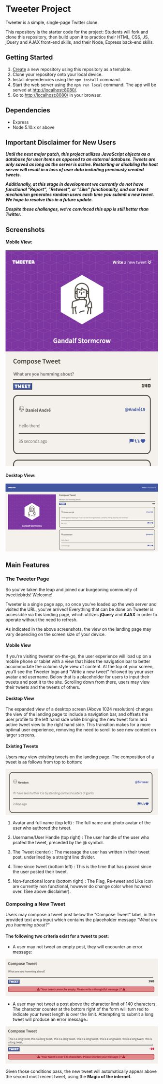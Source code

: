 # Tweeter Project

Tweeter is a simple, single-page Twitter clone.

This repository is the starter code for the project: Students will fork and clone this repository, then build upon it to practice their HTML, CSS, JS, jQuery and AJAX front-end skills, and their Node, Express back-end skills.

## Getting Started

1. [Create](https://docs.github.com/en/repositories/creating-and-managing-repositories/creating-a-repository-from-a-template) a new repository using this repository as a template.
2. Clone your repository onto your local device.
3. Install dependencies using the `npm install` command.
3. Start the web server using the `npm run local` command. The app will be served at <http://localhost:8080/>.
4. Go to <http://localhost:8080/> in your browser.

## Dependencies

- Express
- Node 5.10.x or above

## Important Disclaimer for New Users

***Until the next major patch, this project utilizes JavaScript objects as a database for user items as opposed to an external database. Tweets are only saved as long as the server is active. Restarting or disabling the host server will result in a loss of user data including previously created tweets.***

***Additionally, at this stage in development we currently do not have functional "Report", "Retweet", or "Like" functionality, and our tweet mechanism generates random users each time you submit a new tweet. We hope to resolve this in a future update.***

***Despite these challenges, we're convinced this app is still better than Twitter.***

## Screenshots

#### Mobile View:

!["Mobile View"](https://github.com/JoePolo1/tweeter/blob/master/docs/Mobile%20View.png)

#### Desktop View:

!["Desktop View"](https://github.com/JoePolo1/tweeter/blob/master/docs/Desktop%20View.png)

## Main Features

### The Tweeter Page

So you've taken the leap and joined our burgeoning community of tweetiebirds! Welcome! 

Tweeter is a single page app, so once you've loaded up the web server and visited the URL, you've arrived! Everything that can be done on Tweeter is accessible via this landing page, which utilizes **jQuery** and **AJAX** in order to operate without the need to refresh.

As indicated in the above screenshots, the view on the landing page may vary depending on the screen size of your device.

#### Mobile View

If you're visiting tweeter on-the-go, the user experience will load up on a mobile phone or tablet with a view that hides the navigation bar to better accommodate the column style view of content. At the top of your screen, you'll see the Tweeter logo and "Write a new tweet" followed by your user avatar and username. Below that is a placeholder for users to input their tweets and post it to the site. Scrolling down from there, users may view their tweets and the tweets of others.

#### Desktop View

The expanded view of a desktop screen (Above 1024 resolution) changes the view of the landing page to include a navigation bar, and offsets the user profile to the left hand side while bringing the new tweet form and active tweet view to the right hand side. This transition makes for a more optimal user experience, removing the need to scroll to see new content on larger screens.

#### Existing Tweets

Users may view existing tweets on the landing page. The composition of a tweet is as follows from top to bottom:

!["Composition of a Tweet"](https://github.com/JoePolo1/tweeter/blob/master/docs/Composition%20of%20a%20Tweet.png)

1) Avatar and full name (top left) : The full name and photo avatar of the user who authored the tweet.

2) Username/User Handle (top right) : The user handle of the user who psoted the tweet, preceded by the @ symbol. 

3) The Tweet (center) : The message the user has written in their tweet post, underlined by a straight line divider. 

4) Time since tweet (bottom left) : This is the time that has passed since the user posted their tweet.

5) Non-functional Icons (bottom right) : The Flag, Re-tweet and Like icon are currently non functional, however do change color when hovered over. (See above disclaimer).

### Composing a New Tweet

Users may compose a tweet post below the "Compose Tweet" label, in the provided text area input which contains the placeholder message *"What are you humming about?"* 

#### The following two criteria exist for a tweet to post:

- A user may not tweet an empty post, they will encounter an error message:

!["Null Empty Tweet Error"](https://github.com/JoePolo1/tweeter/blob/master/docs/Empty%20Tweet%20Error.png)

- A user may not tweet a post above the character limit of 140 characters. The character counter at the bottom right of the form will turn red to indicate your tweet length is over the limit. Attempting to submit a long tweet will produce an error message.:

!["Tweet Length Error"](https://github.com/JoePolo1/tweeter/blob/master/docs/Tweet%20Length%20Error.png)

Given those conditions pass, the new tweet will automatically appear above the second most recent tweet, using the **Magic of the internet.**

